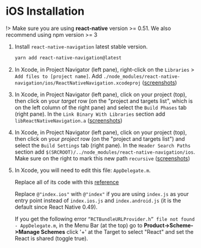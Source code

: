 # iOS Installation

!> Make sure you are using **react-native** version >= 0.51. We also recommend using npm version >= 3

1. Install `react-native-navigation` latest stable version.

    ```sh
    yarn add react-native-navigation@latest
    ```

2. In Xcode, in Project Navigator (left pane), right-click on the `Libraries` > `Add files to [project name]`. Add `./node_modules/react-native-navigation/ios/ReactNativeNavigation.xcodeproj` ([screenshots](https://facebook.github.io/react-native/docs/0.54/linking-libraries-ios.html#step-1-1))

3. In Xcode, in Project Navigator (left pane), click on your project (top), then click on your *target* row (on the "project and targets list", which is on the left column of the right pane) and select the `Build Phases` tab (right pane). In the `Link Binary With Libraries` section add `libReactNativeNavigation.a` ([screenshots](https://facebook.github.io/react-native/docs/0.54/linking-libraries-ios.html#step-2-1))

4. In Xcode, in Project Navigator (left pane), click on your project (top), then click on your *project* row (on the "project and targets list") and select the `Build Settings` tab (right pane). In the `Header Search Paths` section add `$(SRCROOT)/../node_modules/react-native-navigation/ios`. Make sure on the right to mark this new path `recursive` ([screenshots](https://facebook.github.io/react-native/docs/0.54/linking-libraries-ios.html#step-3))

5. In Xcode, you will need to edit this file: `AppDelegate.m`. 

    Replace all of its code with this [reference](https://github.com/wix/react-native-navigation/blob/master/example/ios/example/AppDelegate.m)

    Replace `@"index.ios"` with `@"index"` if you are using `index.js` as your entry point instead of `index.ios.js` and `index.android.js` (it is the default since React Native 0.49).

    If you get the following error `“RCTBundleURLProvider.h” file not found - AppDelegate.m`, in the Menu Bar (at the top) go to **Product->Scheme->Manage Schemes** click '+' at the Target to select "React" and set the React is shared (toggle true).
